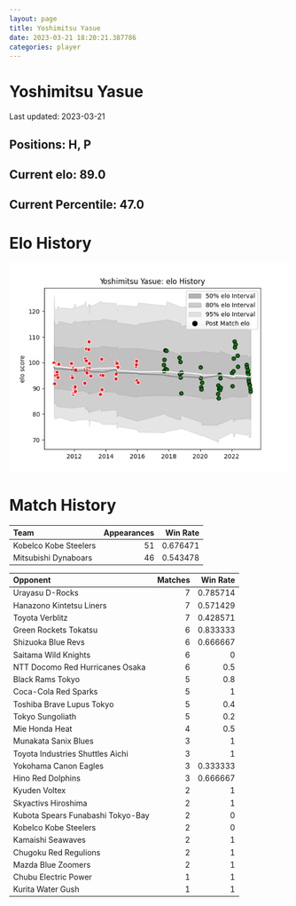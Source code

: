 ```yaml
---  
layout: page  
title: Yoshimitsu Yasue  
date: 2023-03-21 18:20:21.387786  
categories: player  
---
```

# Yoshimitsu Yasue


Last updated: 2023-03-21
## Positions: H, P

## Current elo: 89.0

## Current Percentile: 47.0

# Elo History


![elo history](history_YoshimitsuYasue.png)
# Match History


| Team                  |   Appearances |   Win Rate |
|:----------------------|--------------:|-----------:|
| Kobelco Kobe Steelers |            51 |   0.676471 |
| Mitsubishi Dynaboars  |            46 |   0.543478 |

| Opponent                          |   Matches |   Win Rate |
|:----------------------------------|----------:|-----------:|
| Urayasu D-Rocks                   |         7 |   0.785714 |
| Hanazono Kintetsu Liners          |         7 |   0.571429 |
| Toyota Verblitz                   |         7 |   0.428571 |
| Green Rockets Tokatsu             |         6 |   0.833333 |
| Shizuoka Blue Revs                |         6 |   0.666667 |
| Saitama Wild Knights              |         6 |   0        |
| NTT Docomo Red Hurricanes Osaka   |         6 |   0.5      |
| Black Rams Tokyo                  |         5 |   0.8      |
| Coca-Cola Red Sparks              |         5 |   1        |
| Toshiba Brave Lupus Tokyo         |         5 |   0.4      |
| Tokyo Sungoliath                  |         5 |   0.2      |
| Mie Honda Heat                    |         4 |   0.5      |
| Munakata Sanix Blues              |         3 |   1        |
| Toyota Industries Shuttles Aichi  |         3 |   1        |
| Yokohama Canon Eagles             |         3 |   0.333333 |
| Hino Red Dolphins                 |         3 |   0.666667 |
| Kyuden Voltex                     |         2 |   1        |
| Skyactivs Hiroshima               |         2 |   1        |
| Kubota Spears Funabashi Tokyo-Bay |         2 |   0        |
| Kobelco Kobe Steelers             |         2 |   0        |
| Kamaishi Seawaves                 |         2 |   1        |
| Chugoku Red Regulions             |         2 |   1        |
| Mazda Blue Zoomers                |         2 |   1        |
| Chubu Electric Power              |         1 |   1        |
| Kurita Water Gush                 |         1 |   1        |